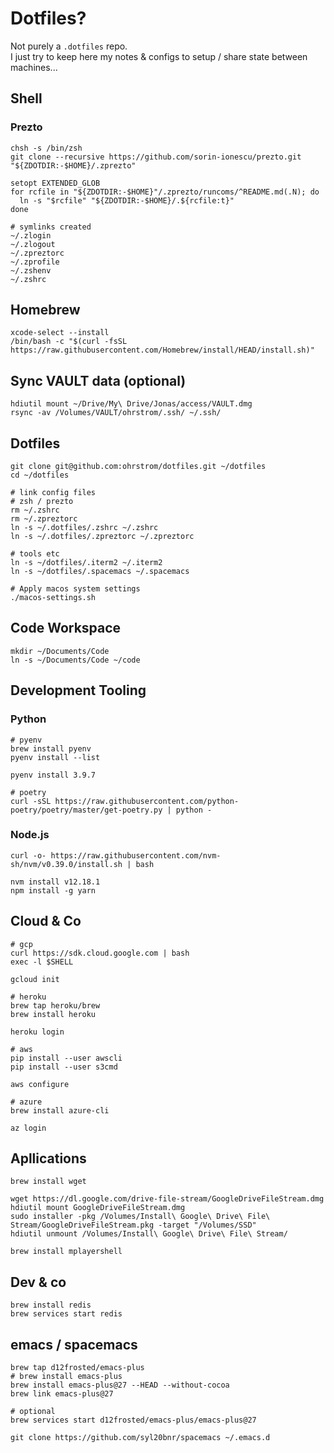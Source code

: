 # Dotfiles?

Not purely a `.dotfiles` repo.  
I just try to keep here my notes & configs to setup / share state between machines...

## Shell


### Prezto

```shell script
chsh -s /bin/zsh
git clone --recursive https://github.com/sorin-ionescu/prezto.git "${ZDOTDIR:-$HOME}/.zprezto"

setopt EXTENDED_GLOB
for rcfile in "${ZDOTDIR:-$HOME}"/.zprezto/runcoms/^README.md(.N); do
  ln -s "$rcfile" "${ZDOTDIR:-$HOME}/.${rcfile:t}"
done
```

```shell script
# symlinks created
~/.zlogin
~/.zlogout
~/.zpreztorc
~/.zprofile
~/.zshenv
~/.zshrc
```


## Homebrew

```shell script
xcode-select --install
/bin/bash -c "$(curl -fsSL https://raw.githubusercontent.com/Homebrew/install/HEAD/install.sh)"
```


## Sync VAULT data (optional)

```shell script
hdiutil mount ~/Drive/My\ Drive/Jonas/access/VAULT.dmg
rsync -av /Volumes/VAULT/ohrstrom/.ssh/ ~/.ssh/
```



## Dotfiles

```shell script
git clone git@github.com:ohrstrom/dotfiles.git ~/dotfiles
cd ~/dotfiles

# link config files
# zsh / prezto
rm ~/.zshrc
rm ~/.zpreztorc
ln -s ~/.dotfiles/.zshrc ~/.zshrc
ln -s ~/.dotfiles/.zpreztorc ~/.zpreztorc

# tools etc
ln -s ~/dotfiles/.iterm2 ~/.iterm2
ln -s ~/dotfiles/.spacemacs ~/.spacemacs

# Apply macos system settings
./macos-settings.sh
```


## Code Workspace

```shell script
mkdir ~/Documents/Code
ln -s ~/Documents/Code ~/code
```

## Development Tooling
    
### Python

```shell script
# pyenv
brew install pyenv
pyenv install --list

pyenv install 3.9.7

# poetry
curl -sSL https://raw.githubusercontent.com/python-poetry/poetry/master/get-poetry.py | python -

```


    
    
### Node.js

```shell script
curl -o- https://raw.githubusercontent.com/nvm-sh/nvm/v0.39.0/install.sh | bash

nvm install v12.18.1
npm install -g yarn
```


## Cloud & Co

```shell script
# gcp
curl https://sdk.cloud.google.com | bash
exec -l $SHELL

gcloud init

# heroku
brew tap heroku/brew
brew install heroku

heroku login

# aws
pip install --user awscli
pip install --user s3cmd

aws configure

# azure
brew install azure-cli

az login
```


## Apllications

```shell script
brew install wget
```

```shell script
wget https://dl.google.com/drive-file-stream/GoogleDriveFileStream.dmg
hdiutil mount GoogleDriveFileStream.dmg
sudo installer -pkg /Volumes/Install\ Google\ Drive\ File\ Stream/GoogleDriveFileStream.pkg -target "/Volumes/SSD"
hdiutil unmount /Volumes/Install\ Google\ Drive\ File\ Stream/
```

```shell script
brew install mplayershell
```

## Dev & co

```shell script
brew install redis
brew services start redis
```

## emacs / spacemacs


```shell script
brew tap d12frosted/emacs-plus
# brew install emacs-plus
brew install emacs-plus@27 --HEAD --without-cocoa
brew link emacs-plus@27

# optional
brew services start d12frosted/emacs-plus/emacs-plus@27

```

```shell script
git clone https://github.com/syl20bnr/spacemacs ~/.emacs.d
```